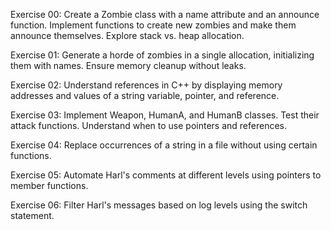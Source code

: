 Exercise 00: Create a Zombie class with a name attribute and an announce function. Implement functions to create new zombies and make them announce themselves. Explore stack vs. heap allocation.

Exercise 01: Generate a horde of zombies in a single allocation, initializing them with names. Ensure memory cleanup without leaks.

Exercise 02: Understand references in C++ by displaying memory addresses and values of a string variable, pointer, and reference.

Exercise 03: Implement Weapon, HumanA, and HumanB classes. Test their attack functions. Understand when to use pointers and references.

Exercise 04: Replace occurrences of a string in a file without using certain functions.

Exercise 05: Automate Harl's comments at different levels using pointers to member functions.

Exercise 06: Filter Harl's messages based on log levels using the switch statement.
